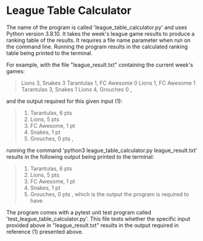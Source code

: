 # League Table Calculator

The name of the program is called 'league_table_calculator.py' and uses Python version 3.8.10. 
It takes the week's league game results to produce a ranking table of the results.
It requires a file name parameter when run on the command line. 
Running the program results in the calculated ranking table being printed to the terminal. 

For example, with the file "league_result.txt" containing the current week's games:

> Lions 3, Snakes 3
> Tarantulas 1, FC Awesome 0
> Lions 1, FC Awesome 1
> Tarantulas 3, Snakes 1
> Lions 4, Grouches 0
,

and the output required for this given input (1):

> 1. Tarantulas, 6 pts
> 2. Lions, 5 pts
> 3. FC Awesome, 1 pt
> 4. Snakes, 1 pt
> 5. Grouches, 0 pts
,

running the command 'python3 league_table_calculator.py league_result.txt'
results in the following output being printed to the terminal:

> 1. Tarantulas, 6 pts
> 2. Lions, 5 pts
> 3. FC Awesome, 1 pt
> 4. Snakes, 1 pt
> 5. Grouches, 0 pts
,
which is the output the program is required to have.

The program comes with a pytest unit test program called 'test_league_table_calculator.py'.
This file tests whether the specific input provided above in "league_result.txt" results in the output required in reference (1) presented above.

